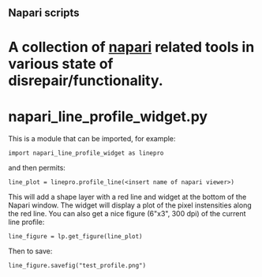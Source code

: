 ## Napari scripts
# A collection of [napari](https://napari.org) related tools in various state of disrepair/functionality.

# napari_line_profile_widget.py
This is a module that can be imported, for example:
```
import napari_line_profile_widget as linepro
```
and then permits:
```
line_plot = linepro.profile_line(<insert name of napari viewer>) 
```
This will add a shape layer with a red line and widget at the bottom of the Napari window. 
The widget will display a plot of the pixel instensities along the red line.
You can also get a nice figure (6"x3", 300 dpi) of the current line profile:
```
line_figure = lp.get_figure(line_plot)
```
Then to save:
```
line_figure.savefig("test_profile.png")
```
